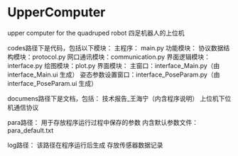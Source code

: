 # UpperComputer
 
upper computer for the quadruped robot
四足机器人的上位机


codes路径下是代码，包括以下模块：
	主程序：
		main.py
	功能模块：
		协议数据结构模块：protocol.py
		网口通讯模块：communication.py
		界面逻辑模块：interface.py
		绘图模块：plot.py
	界面模块：
		主窗口：interface_Main.py（由 interface_Main.ui 生成）
		姿态参数设置窗口：interface_PoseParam.py（由 interface_PoseParam.ui 生成）


documens路径下是文档，包括：
	技术报告_王海宁（内含程序说明）
	上位机下位机通信协议


para路径：
	用于存放程序运行过程中保存的参数
	内含默认参数文件：para_default.txt


log路径：
	该路径在程序运行后生成
	存放传感器数据记录
